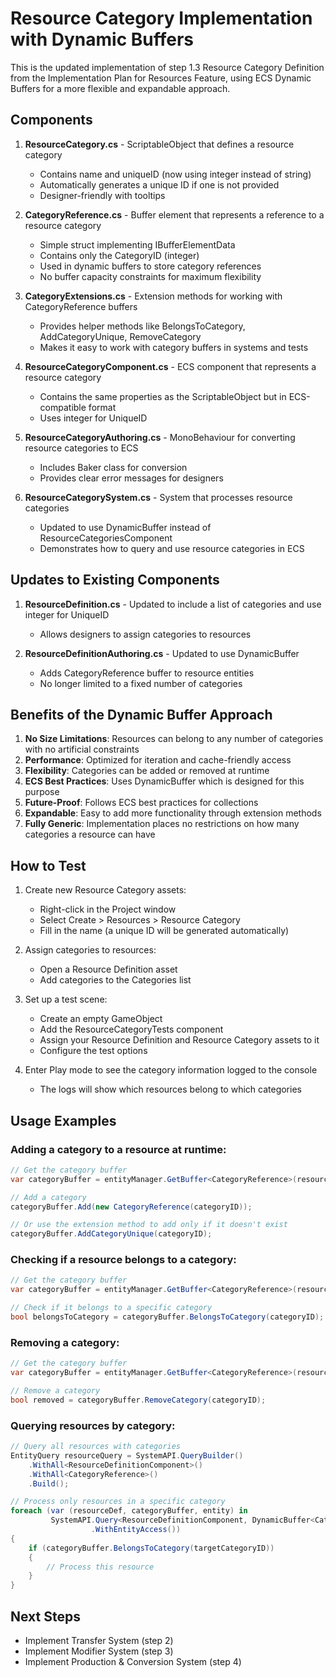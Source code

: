 # Resource Category Implementation with Dynamic Buffers

This is the updated implementation of step 1.3 Resource Category Definition from the Implementation Plan for Resources Feature, using ECS Dynamic Buffers for a more flexible and expandable approach.

## Components

1. **ResourceCategory.cs** - ScriptableObject that defines a resource category
   - Contains name and uniqueID (now using integer instead of string)
   - Automatically generates a unique ID if one is not provided
   - Designer-friendly with tooltips

2. **CategoryReference.cs** - Buffer element that represents a reference to a resource category
   - Simple struct implementing IBufferElementData
   - Contains only the CategoryID (integer)
   - Used in dynamic buffers to store category references
   - No buffer capacity constraints for maximum flexibility

3. **CategoryExtensions.cs** - Extension methods for working with CategoryReference buffers
   - Provides helper methods like BelongsToCategory, AddCategoryUnique, RemoveCategory
   - Makes it easy to work with category buffers in systems and tests

4. **ResourceCategoryComponent.cs** - ECS component that represents a resource category
   - Contains the same properties as the ScriptableObject but in ECS-compatible format
   - Uses integer for UniqueID

5. **ResourceCategoryAuthoring.cs** - MonoBehaviour for converting resource categories to ECS
   - Includes Baker class for conversion
   - Provides clear error messages for designers

6. **ResourceCategorySystem.cs** - System that processes resource categories
   - Updated to use DynamicBuffer<CategoryReference> instead of ResourceCategoriesComponent
   - Demonstrates how to query and use resource categories in ECS

## Updates to Existing Components

1. **ResourceDefinition.cs** - Updated to include a list of categories and use integer for UniqueID
   - Allows designers to assign categories to resources

2. **ResourceDefinitionAuthoring.cs** - Updated to use DynamicBuffer<CategoryReference>
   - Adds CategoryReference buffer to resource entities
   - No longer limited to a fixed number of categories

## Benefits of the Dynamic Buffer Approach

1. **No Size Limitations**: Resources can belong to any number of categories with no artificial constraints
2. **Performance**: Optimized for iteration and cache-friendly access
3. **Flexibility**: Categories can be added or removed at runtime
4. **ECS Best Practices**: Uses DynamicBuffer which is designed for this purpose
5. **Future-Proof**: Follows ECS best practices for collections
6. **Expandable**: Easy to add more functionality through extension methods
7. **Fully Generic**: Implementation places no restrictions on how many categories a resource can have

## How to Test

1. Create new Resource Category assets:
   - Right-click in the Project window
   - Select Create > Resources > Resource Category
   - Fill in the name (a unique ID will be generated automatically)

2. Assign categories to resources:
   - Open a Resource Definition asset
   - Add categories to the Categories list

3. Set up a test scene:
   - Create an empty GameObject
   - Add the ResourceCategoryTests component
   - Assign your Resource Definition and Resource Category assets to it
   - Configure the test options

4. Enter Play mode to see the category information logged to the console
   - The logs will show which resources belong to which categories

## Usage Examples

### Adding a category to a resource at runtime:

```csharp
// Get the category buffer
var categoryBuffer = entityManager.GetBuffer<CategoryReference>(resourceEntity);

// Add a category
categoryBuffer.Add(new CategoryReference(categoryID));

// Or use the extension method to add only if it doesn't exist
categoryBuffer.AddCategoryUnique(categoryID);
```

### Checking if a resource belongs to a category:

```csharp
// Get the category buffer
var categoryBuffer = entityManager.GetBuffer<CategoryReference>(resourceEntity);

// Check if it belongs to a specific category
bool belongsToCategory = categoryBuffer.BelongsToCategory(categoryID);
```

### Removing a category:

```csharp
// Get the category buffer
var categoryBuffer = entityManager.GetBuffer<CategoryReference>(resourceEntity);

// Remove a category
bool removed = categoryBuffer.RemoveCategory(categoryID);
```

### Querying resources by category:

```csharp
// Query all resources with categories
EntityQuery resourceQuery = SystemAPI.QueryBuilder()
    .WithAll<ResourceDefinitionComponent>()
    .WithAll<CategoryReference>()
    .Build();

// Process only resources in a specific category
foreach (var (resourceDef, categoryBuffer, entity) in
         SystemAPI.Query<ResourceDefinitionComponent, DynamicBuffer<CategoryReference>>()
                  .WithEntityAccess())
{
    if (categoryBuffer.BelongsToCategory(targetCategoryID))
    {
        // Process this resource
    }
}
```

## Next Steps

- Implement Transfer System (step 2)
- Implement Modifier System (step 3)
- Implement Production & Conversion System (step 4)
